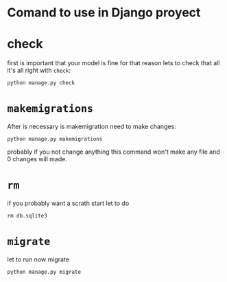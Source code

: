 # Comand to use in Django proyect

# check
first is important that your model is fine for that reason lets to check that all it's all right with `check`:

```
python manage.py check

```
# `makemigrations`
After is necessary is makemigration need to make changes:

```
python manage.py makemigrations
```
probably if you not change anything this command won't make any file and 0 changes will made.

# `rm`
if you probably want a scrath start let to do

```
rm db.sqlite3
```

# `migrate`

let to run now migrate
```
python manage.py migrate

```